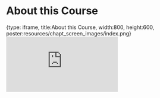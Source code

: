 # About this Course
 
{type: iframe, title:About this Course, width:800, height:600, poster:resources/chapt_screen_images/index.png}
![](https://datatrail-jhu.github.io/03_fileorganization/no_toc/index.html)
 

 
